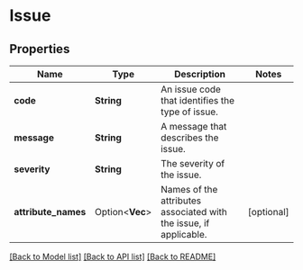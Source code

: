 # Issue

## Properties

Name | Type | Description | Notes
------------ | ------------- | ------------- | -------------
**code** | **String** | An issue code that identifies the type of issue. | 
**message** | **String** | A message that describes the issue. | 
**severity** | **String** | The severity of the issue. | 
**attribute_names** | Option<**Vec<String>**> | Names of the attributes associated with the issue, if applicable. | [optional]

[[Back to Model list]](../README.md#documentation-for-models) [[Back to API list]](../README.md#documentation-for-api-endpoints) [[Back to README]](../README.md)


